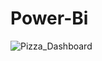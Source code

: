 # Power-Bi

![Pizza_Dashboard](https://user-images.githubusercontent.com/71678091/204174608-e622213d-77be-4ace-9bab-c3db0b108b6f.jpg)
